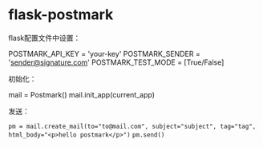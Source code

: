 flask-postmark
==============

flask配置文件中设置：

  POSTMARK_API_KEY    = 'your-key'
  POSTMARK_SENDER     = 'sender@signature.com'
  POSTMARK_TEST_MODE  = [True/False]
    

初始化：

  mail = Postmark()
  mail.init_app(current_app)

发送：

  `pm = mail.create_mail(to="to@mail.com", subject="subject", tag="tag", html_body="<p>hello postmark</p>")`
  `pm.send()`
  
  
